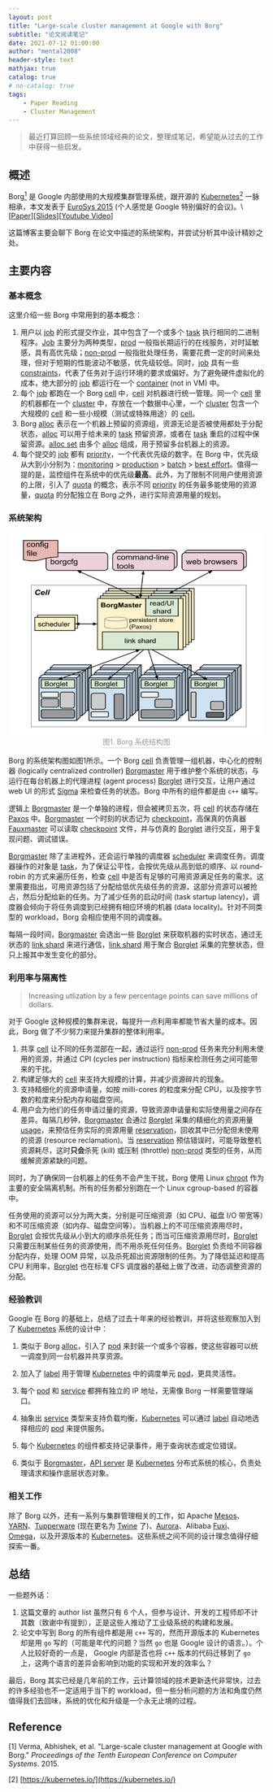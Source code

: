 ```yaml
---
layout: post
title: "Large-scale cluster management at Google with Borg"
subtitle: "论文阅读笔记"
date: 2021-07-12 01:00:00
author: "mental2008"
header-style: text
mathjax: true
catalog: true
# no-catalog: true
tags:
    - Paper Reading
    - Cluster Management
---
```


> 最近打算回顾一些系统领域经典的论文，整理成笔记，希望能从过去的工作中获得一些启发。

## 概述

Borg[<sup>1</sup>](#refer-borg) 是 Google 内部使用的大规模集群管理系统，跟开源的 [Kubernetes](https://kubernetes.io/)[<sup>2</sup>](#refer-kubernetes) 一脉相承，本文发表于 [EuroSys 2015](https://eurosys2015.labri.fr/) (个人感觉是 Google 特别偏好的会议)。\\
\[[Paper](https://research.google/pubs/pub43438/)\]\[[Slides](https://drive.google.com/file/d/0B5g07T_gRDg9SFlIZHhoQUJCeXc/preview?resourcekey=0-6u_7P2yZI_3KDUxmrkfz1w)\]\[[Youtube Video](https://www.youtube.com/watch?v=7MwxA4Fj2l4)\]

这篇博客主要会聊下 Borg 在论文中描述的系统架构，并尝试分析其中设计精妙之处。

## 主要内容

### 基本概念

这里介绍一些 Borg 中常用到的基本概念：
1. 用户以 <u>job</u> 的形式提交作业，其中包含了一个或多个 <u>task</u> 执行相同的二进制程序。<u>Job</u> 主要分为两种类型，<u>prod</u> 一般指长期运行的在线服务，对时延敏感，具有高优先级；<u>non-prod</u> 一般指批处理任务，需要花费一定的时间来处理，但对于短期的性能波动不敏感，优先级较低。同时，<u>job</u> 具有一些 <u>constraints</u>，代表了任务对于运行环境的要求或偏好。为了避免硬件虚拟化的成本，绝大部分的 <u>job</u> 都运行在一个 <u>container</u> (not in VM) 中。
2. 每个 <u>job</u> 都跑在一个 Borg <u>cell</u> 中，<u>cell</u> 对机器进行统一管理。同一个 <u>cell</u> 里的机器都在一个 <u>cluster</u> 中，存放在一个数据中心里，一个 <u>cluster</u> 包含一个大规模的 <u>cell</u> 和一些小规模（测试或特殊用途）的 <u>cell</u>。
3. Borg <u>alloc</u> 表示在一个机器上预留的资源组，资源无论是否被使用都处于分配状态，<u>alloc</u> 可以用于给未来的 <u>task</u> 预留资源，或者在 <u>task</u> 重启的过程中保留资源。<u>alloc set</u> 由多个 <u>alloc</u> 组成，用于预留多台机器上的资源。
4. 每个提交的 <u>job</u> 都有 <u>priority</u>，一个代表优先级的数字。在 Borg 中，优先级从大到小分别为：<u>monitoring</u> > <u>production</u> > <u>batch</u> > <u>best effort</u>。值得一提的是，监控组件在系统中的优先级**最高**。此外，为了限制不同用户使用资源的上限，引入了 <u>quota</u> 的概念，表示不同 <u>priority</u> 的任务最多能使用的资源量，<u>quota</u> 的分配独立在 Borg 之外，进行实际资源用量的规划。

### 系统架构

<!-- ![The high-level architecture of Borg](/img/borg/high-level architecture.png) -->
<center>
    <img src="/img/borg/high-level architecture.png" width="600" height="400" alt="The high-level architecture of Borg" align=center />
    <div style="color:orange; border-bottom: 1px solid #d9d9d9;
    display: inline-block;
    color: #999;
    padding: 2px;">图1. Borg 系统结构图</div>
</center>

<!-- <center>
    <img style="border-radius: 0.3125em;
    box-shadow: 0 2px 4px 0 rgba(34,36,38,.12),0 2px 10px 0 rgba(34,36,38,.08);" 
    src="/img/borg/high-level architecture.png">
    <br>
    <div style="color:orange; border-bottom: 1px solid #d9d9d9;
    display: inline-block;
    color: #999;
    padding: 2px;">图1. Borg 系统结构图</div>
</center> -->

Borg 的系统架构图如图1所示。一个 Borg <u>cell</u> 负责管理一组机器，中心化的控制器 (logically centralized controller) <u>Borgmaster</u> 用于维护整个系统的状态，与运行在每台机器上的代理进程 (agent process) <u>Borglet</u> 进行交互，让用户通过 web UI 的形式 <u>Sigma</u> 来检查任务的状态。Borg 中所有的组件都是由 `c++` 编写。

逻辑上 <u>Borgmaster</u> 是一个单独的进程，但会被拷贝五次，将 <u>cell</u> 的状态存储在 <u>Paxos</u> 中。<u>Borgmaster</u> 一个时刻的状态记为 <u>checkpoint</u>，高保真的仿真器 <u>Fauxmaster</u> 可以读取 <u>checkpoint</u> 文件，并与仿真的 <u>Borglet</u> 进行交互，用于复现问题、调试错误。

<u>Borgmaster</u> 除了主进程外，还会运行单独的调度器 <u>scheduler</u> 来调度任务。调度器操作的对象是 <u>task</u>，为了保证公平性，会按优先级从高到低的顺序、以 round-robin 的方式来遍历任务，检查 <u>cell</u> 中是否有足够的可用资源满足任务的需求。这里需要指出，可用资源包括了分配给低优先级任务的资源，这部分资源可以被抢占，然后分配给新的任务。为了减少任务的启动时间 (task startup latency)，调度器会倾向于将任务调度到已经拥有相应环境的机器 (data locality)。针对不同类型的 workload，Borg 会相应使用不同的调度器。

每隔一段时间，<u>Borgmaster</u> 会选出一些 <u>Borglet</u> 来获取机器的实时状态，通过无状态的 <u>link shard</u> 来进行通信，<u>link shard</u> 用于聚合 <u>Borglet</u> 采集的完整状态，但只上报其中发生变化的部分。

### 利用率与隔离性

> Increasing utlization by a few percentage points can save millions of dollars.

对于 Google 这种规模的集群来说，每提升一点利用率都能节省大量的成本。因此，Borg 做了不少努力来提升集群的整体利用率。

1. 共享 <u>cell</u> 让不同的任务混部在一起，通过运行 <u>non-prod</u> 任务来充分利用未使用的资源，并通过 CPI (cycles per instruction) 指标来检测任务之间可能带来的干扰。
2. 构建足够大的 <u>cell</u> 来支持大规模的计算，并减少资源碎片的现象。
3. 支持精细化的资源申请量，如按 milli-cores 的粒度来分配 CPU，以及按字节数的粒度来分配内存和磁盘空间。
4. 用户会为他们的任务申请过量的资源，导致资源申请量和实际使用量之间存在差异。每隔几秒钟，<u>Borgmaster</u> 会通过 <u>Borglet</u> 采集的精细化的资源用量 <u>usage</u>，来预估任务实际的资源用量 <u>reservation</u>，回收其中已分配但未使用的资源 (resource reclamation)。当 <u>reservation</u> 预估错误时，可能导致整机资源耗尽，这时**只会**杀死 (kill) 或压制 (throttle) <u>non-prod</u> 类型的任务，从而缓解资源紧缺的问题。

同时，为了确保同一台机器上的任务不会产生干扰，Borg 使用 Linux <u>chroot</u> 作为主要的安全隔离机制。所有的任务都分别跑在一个 Linux cgroup-based 的容器中。

任务使用的资源可以分为两大类，分别是可压缩资源（如 CPU、磁盘 I/O 带宽等）和不可压缩资源（如内存、磁盘空间等）。当机器上的不可压缩资源用尽时，<u>Borglet</u> 会按优先级从小到大的顺序杀死任务；而当可压缩资源用尽时，<u>Borglet</u> 只需要压制某些任务的资源使用，而不用杀死任何任务。<u>Borglet</u> 负责给不同容器分配内存，处理 OOM 异常，以及杀死超出资源限制的任务。为了降低延迟和提高 CPU 利用率，<u>Borglet</u> 也在标准 CFS 调度器的基础上做了改进，动态调整资源的分配。

### 经验教训

Google 在 Borg 的基础上，总结了过去十年来的经验教训，并将这些观察加入到了 <u>Kubernetes</u> 系统的设计中：

1. 类似于 Borg <u>alloc</u>，引入了 <u>pod</u> 来封装一个或多个容器，使这些容器可以统一调度到同一台机器并共享资源。

2. 加入了 <u>label</u> 用于管理 <u>Kubernetes</u> 中的调度单元 <u>pod</u>，更具灵活性。

3. 每个 <u>pod</u> 和 <u>service</u> 都拥有独立的 IP 地址，无需像 Borg 一样需要管理端口。
4. 抽象出 <u>service</u> 类型来支持负载均衡，<u>Kubernetes</u> 可以通过 <u>label</u> 自动地选择相应的 <u>pod</u> 来提供服务。
5. 每个 <u>Kubernetes</u> 的组件都支持记录事件，用于查询状态或定位错误。
6. 类似于 <u>Borgmaster</u>，<u>API server</u> 是 <u>Kubernetes</u> 分布式系统的核心，负责处理请求和操作底层状态对象。

### 相关工作

除了 Borg 以外，还有一系列与集群管理相关的工作，如 Apache <u>Mesos</u>、<u>YARN</u>、<u>Tupperware</u> (现在更名为 <u>Twine</u> 了)、<u>Aurora</u>、Alibaba <u>Fuxi</u>、<u>Omega</u>，以及开源版本的 <u>Kubernetes</u>。这些系统之间不同的设计理念值得仔细探索一番。

## 总结

一些题外话：

1. 这篇文章的 author list 虽然只有 6 个人，但参与设计、开发的工程师却不计其数（致谢中有提到），正是这些人推动了工业级系统的构建和发展。
2. 论文中写到 Borg 的所有组件都是用 `c++` 写的，然而开源版本的 Kubernetes 却是用 `go` 写的（可能是年代的问题？当然 `go` 也是 Google 设计的语言。）。个人比较好奇的一点是， Google 内部是否也将 `c++` 版本的代码迁移到了 `go` 上，这两个语言的差异会影响到功能的实现和开发的效率么？

最后，Borg 其实已经是几年前的工作，云计算领域的技术更新迭代非常快，过去的许多经验也不一定适用于当下的 workload，但一些分析问题的方法和角度仍然值得我们去回味，系统的优化和升级是一个永无止境的过程。

## Reference

<div id="refer-borg"></div>

[1] Verma, Abhishek, et al. "Large-scale cluster management at Google with Borg." *Proceedings of the Tenth European Conference on Computer Systems*. 2015.

<div id="refer-kubernetes"></div>

[2] [https://kubernetes.io/](https://kubernetes.io/)

